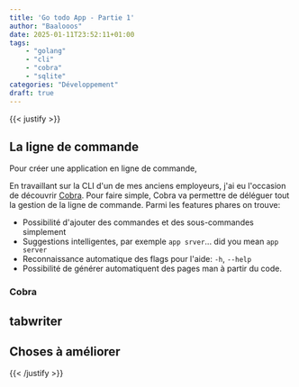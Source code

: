 ```yaml
---
title: 'Go todo App - Partie 1'
author: "Baalooos"
date: 2025-01-11T23:52:11+01:00
tags:
    - "golang"
    - "cli"
    - "cobra"
    - "sqlite"
categories: "Développement"
draft: true
---
```


{{< justify >}}

## La ligne de commande

Pour créer une application en ligne de commande,

En travaillant sur la CLI d'un de mes anciens employeurs, j'ai eu l'occasion de découvrir [Cobra](https://github.com/spf13/cobra). Pour faire simple, Cobra va permettre de déléguer tout la gestion de la ligne de commande. Parmi les features phares on trouve:

- Possibilité d'ajouter des commandes et des sous-commandes simplement
- Suggestions intelligentes, par exemple `app srver`... did you mean `app server`
- Reconnaissance automatique des flags pour l'aide: `-h`, `--help`
- Possibilité de générer automatiquent des pages man à partir du code.

### Cobra

## tabwriter

## Choses à améliorer

{{< /justify >}}
